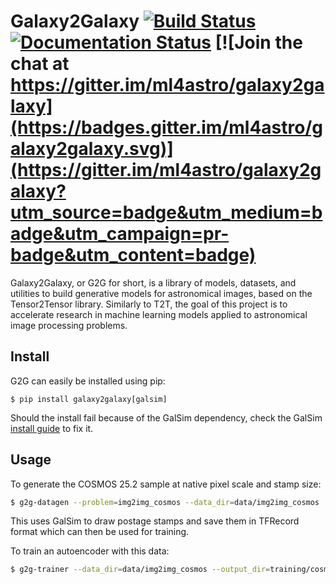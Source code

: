 # Galaxy2Galaxy [![Build Status](https://travis-ci.org/ml4astro/galaxy2galaxy.svg?branch=master)](https://travis-ci.org/ml4astro/galaxy2galaxy) [![Documentation Status](https://readthedocs.org/projects/galaxy2galaxy/badge/?version=latest)](https://galaxy2galaxy.readthedocs.io/en/latest/?badge=latest) [![Join the chat at https://gitter.im/ml4astro/galaxy2galaxy](https://badges.gitter.im/ml4astro/galaxy2galaxy.svg)](https://gitter.im/ml4astro/galaxy2galaxy?utm_source=badge&utm_medium=badge&utm_campaign=pr-badge&utm_content=badge) 

Galaxy2Galaxy, or G2G for short, is a library of models, datasets, and utilities to build generative models for astronomical images, based on the Tensor2Tensor library. Similarly to T2T, the goal of this project is to accelerate research in machine
learning models applied to astronomical image processing problems.

## Install

G2G can easily be installed using pip:
```
$ pip install galaxy2galaxy[galsim]
```

Should the install fail because of the GalSim dependency, check the GalSim [install
guide]( https://github.com/GalSim-developers/GalSim/blob/releases/2.1/INSTALL.md) to fix it.

## Usage

To generate the COSMOS 25.2 sample at native pixel scale and stamp size:

```bash
$ g2g-datagen --problem=img2img_cosmos --data_dir=data/img2img_cosmos
```
This uses GalSim to draw postage stamps and save them in TFRecord format which can then be used for training.

To  train an autoencoder with this data:
```bash
$ g2g-trainer --data_dir=data/img2img_cosmos --output_dir=training/cosmos_ae   --problem=img2img_cosmos --model=continuous_autoencoder_basic  --train_steps=2000  --eval_steps=100 --hparams_set=continuous_autoencoder_basic
```

